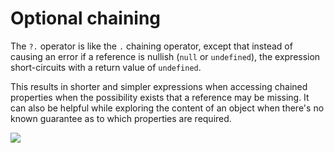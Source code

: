 # Optional chaining

The <code>?.</code> operator is like the <code>.</code> chaining operator, except that instead of causing an error if a reference is nullish (<code>null</code> or <code>undefined</code>), the expression short-circuits with a return value of <code>undefined</code>.

This results in shorter and simpler expressions when accessing chained properties when the possibility exists that a reference may be missing. It can also be helpful while exploring the content of an object when there's no known guarantee as to which properties are required.

![](/assets/optional-chaining.png)
